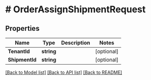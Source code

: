 # # OrderAssignShipmentRequest


## Properties 


Name | Type | Description | Notes
------------ | ------------- | ------------- | -------------
**TenantId**| **string** |   | [optional]
**ShipmentId**| **string** |   | [optional]


[[Back to Model list]](../../README.md#models) [[Back to API list]](../../README.md#endpoints) [[Back to README]](../../README.md)

